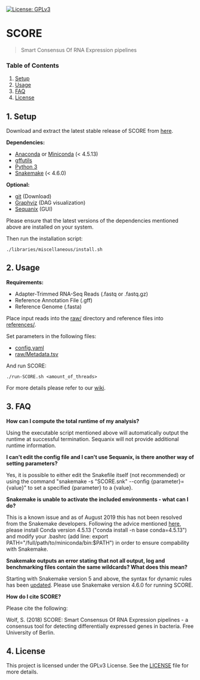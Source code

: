 [![License: GPLv3](https://img.shields.io/badge/License-GPLv3-blue.svg)](https://www.gnu.org/licenses/gpl-3.0)

# SCORE
>Smart Consensus Of RNA Expression pipelines

### Table of Contents

1. [Setup](#1-setup)
2. [Usage](#2-usage)
3. [FAQ](#3-faq)
4. [License](#4-license)

## 1. Setup

Download and extract the latest stable release of SCORE from [here](https://github.com/SiWolf/SCORE/releases).

**Dependencies:**
* [Anaconda](https://anaconda.org/) or [Miniconda](https://conda.io/en/latest/miniconda.html) (< 4.5.13)
* [gffutils](http://daler.github.io/gffutils/installation.html)
* [Python 3](https://www.python.org/)
* [Snakemake](https://snakemake.readthedocs.io/en/stable/) (< 4.6.0)

**Optional:**
* [git](https://git-scm.com/) (Download)
* [Graphviz](https://www.graphviz.org/) (DAG visualization)
* [Sequanix](https://github.com/sequana/sequana/) (GUI)

Please ensure that the latest versions of the dependencies mentioned above are installed on your system.

Then run the installation script:

```
./libraries/miscellaneous/install.sh
```

## 2. Usage

**Requirements:**
* Adapter-Trimmed RNA-Seq Reads (.fastq or .fastq.gz)
* Reference Annotation File (.gff)
* Reference Genome (.fasta)

Place input reads into the [raw/](https://github.com/SiWolf/SCORE/tree/master/raw) directory and reference files into [references/](https://github.com/SiWolf/SCORE/tree/master/references).

Set parameters in the following files:
* [config.yaml](https://github.com/SiWolf/SCORE/blob/master/config.yaml)
* [raw/Metadata.tsv](https://github.com/SiWolf/SCORE/blob/master/raw/Metadata.tsv)

And run SCORE:

```
./run-SCORE.sh <amount_of_threads>
```

For more details please refer to our [wiki](https://github.com/SiWolf/SCORE/wiki).

## 3. FAQ

**How can I compute the total runtime of my analysis?**

Using the executable script mentioned above will automatically output the runtime at successful termination. Sequanix will not provide additional runtime information.

**I can't edit the config file and I can't use Sequanix, is there another way of setting parameters?**

Yes, it is possible to either edit the Snakefile itself (not recommended) or using the command "snakemake -s "SCORE.snk" --config {parameter}={value}" to set a specified {parameter} to a {value}.

**Snakemake is unable to activate the included environments - what can I do?**

This is a known issue and as of August 2019 this has not been resolved from the Snakemake developers. Following the advice mentioned [here](https://bitbucket.org/snakemake/snakemake/issues/1115/cannot-activate-conda-enironment-using), please install Conda version 4.5.13 ("conda install -n base conda=4.5.13") and modify your .bashrc (add line: export PATH="/full/path/to/miniconda/bin:$PATH") in order to ensure compability with Snakemake.

**Snakemake outputs an error stating that not all output, log and benchmarking files contain the same wildcards? What does this mean?**

Starting with Snakemake version 5 and above, the syntax for dynamic rules has been [updated](https://bitbucket.org/snakemake/snakemake/issues/955/problem-with-wildcard-and-dynamic-syntax). Please use Snakemake version 4.6.0 for running SCORE.

**How do I cite SCORE?**

Please cite the following:

Wolf, S. (2018) SCORE: Smart Consensus Of RNA Expression pipelines - a consensus tool for detecting differentially expressed genes in bacteria. Free University of Berlin.

## 4. License

This project is licensed under the GPLv3 License. See the [LICENSE](LICENSE) file for more details.
